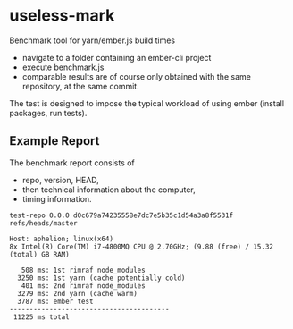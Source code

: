 # useless-mark

Benchmark tool for yarn/ember.js build times

- navigate to a folder containing an ember-cli project
- execute benchmark.js
- comparable results are of course only obtained with the same repository, at the same commit.

The test is designed to impose the typical workload of using ember (install packages, run tests).

## Example Report

The benchmark report consists of

- repo, version, HEAD,
- then technical information about the computer,
- timing information.

```
test-repo 0.0.0 d0c679a74235558e7dc7e5b35c1d54a3a8f5531f refs/heads/master

Host: aphelion; linux(x64)
8x Intel(R) Core(TM) i7-4800MQ CPU @ 2.70GHz; (9.88 (free) / 15.32 (total) GB RAM)

   508 ms: 1st rimraf node_modules
  3250 ms: 1st yarn (cache potentially cold)
   401 ms: 2nd rimraf node_modules
  3279 ms: 2nd yarn (cache warm)
  3787 ms: ember test
----------------------------------------
 11225 ms total
```
